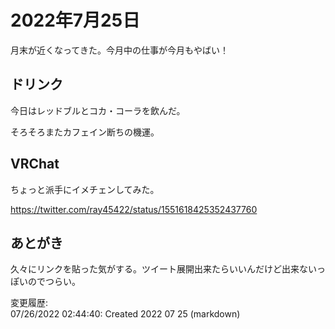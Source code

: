 # 2022年7月25日

月末が近くなってきた。今月中の仕事が今月もやばい！

## ドリンク

今日はレッドブルとコカ・コーラを飲んだ。

そろそろまたカフェイン断ちの機運。

## VRChat

ちょっと派手にイメチェンしてみた。

https://twitter.com/ray45422/status/1551618425352437760

## あとがき

久々にリンクを貼った気がする。ツイート展開出来たらいいんだけど出来ないっぽいのでつらい。

変更履歴:  
07/26/2022 02:44:40: Created 2022 07 25 (markdown)  
